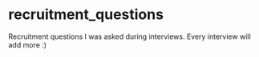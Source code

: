 # recruitment_questions
Recruitment questions I was asked during interviews.
Every interview will add more :)
